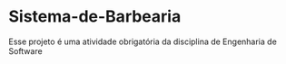 # Sistema-de-Barbearia
Esse projeto é uma atividade obrigatória da  disciplina de Engenharia de Software
